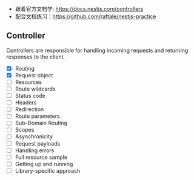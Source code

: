 
- 跟着官方文档学: https://docs.nestjs.com/controllers
- 配合文档练习：https://github.com/raftale/nestjs-practice
## Controller
Controllers are responsible for handling incoming requests and returning responses to the client.

- [x] Routing
- [x] Request object
- [ ] Resources
- [ ] Route wildcards
- [ ] Status code
- [ ] Headers
- [ ] Redirection
- [ ] Route parameters
- [ ] Sub-Domain Routing
- [ ] Scopes
- [ ] Asynchronicity
- [ ] Request payloads
- [ ] Handling errors
- [ ] Full resource sample
- [ ] Getting up and running
- [ ] Library-specific approach
